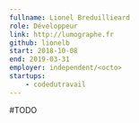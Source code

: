 ```yaml
---
fullname: Lionel Breduillieard
role: Développeur
link: http://lumographe.fr
github: lionelb
start: 2018-10-08
end: 2019-03-31
employer: independent/<octo>
startups:
    - codedutravail
---
```


#TODO
